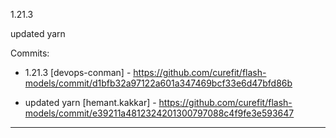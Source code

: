 1.21.3


updated yarn

Commits:

* 1.21.3
    [devops-conman] - https://github.com/curefit/flash-models/commit/d1bfb32a97122a601a347469bcf33e6d47bfd86b
    
* updated yarn
    [hemant.kakkar] - https://github.com/curefit/flash-models/commit/e39211a4812324201300797088c4f9fe3e593647
    

**********
